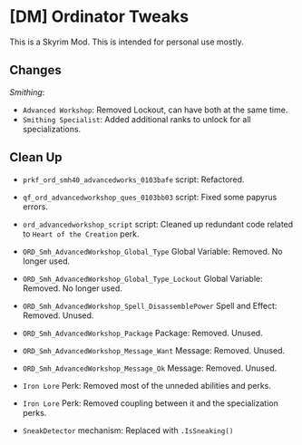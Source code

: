 # [DM] Ordinator Tweaks
This is a Skyrim Mod. This is intended for personal use mostly.

## Changes
*Smithing*:
- `Advanced Workshop`: Removed Lockout, can have both at the same time.
- `Smithing Specialist`: Added additional ranks to unlock for all specializations.

## Clean Up
- `prkf_ord_smh40_advancedworks_0103bafe` script: Refactored.
- `qf_ord_advancedworkshop_ques_0103bb03` script: Fixed some papyrus errors.
- `ord_advancedworkshop_script` script: Cleaned up redundant code related to `Heart of the Creation` perk.
- `ORD_Smh_AdvancedWorkshop_Global_Type` Global Variable: Removed. No longer used.
- `ORD_Smh_AdvancedWorkshop_Global_Type_Lockout` Global Variable: Removed. No longer used.
- `ORD_Smh_AdvancedWorkshop_Spell_DisassemblePower` Spell and Effect: Removed. Unused.
- `ORD_Smh_AdvancedWorkshop_Package` Package: Removed. Unused.
- `ORD_Smh_AdvancedWorkshop_Message_Want` Message: Removed. Unused.
- `ORD_Smh_AdvancedWorkshop_Message_Ok` Message: Removed. Unused.
- `Iron Lore` Perk: Removed most of the unneded abilities and perks.
- `Iron Lore` Perk: Removed coupling between it and the specialization perks.

- `SneakDetector` mechanism: Replaced with `.IsSneaking()`